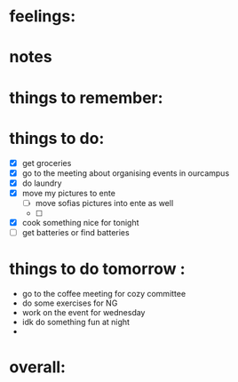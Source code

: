 # feelings:

# notes
 
# things to remember:

# things to do:
- [x] get groceries
- [x] go to the meeting about organising events in ourcampus 
- [x] do laundry 
- [x] move my pictures to ente 
	- [ ] move sofias pictures into ente as well 
	- [ ] 
- [x] cook something nice for tonight 
- [ ] get batteries or find batteries 

#
# things to do tomorrow :
- go to the coffee meeting for cozy committee 
- do some exercises for NG
- work on the event for wednesday 
- idk do something fun at night 
- 
# overall:

